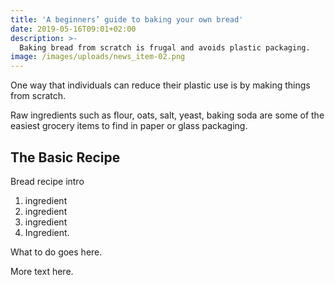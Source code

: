 ```yaml
---
title: 'A beginners’ guide to baking your own bread'
date: 2019-05-16T09:01+02:00
description: >-
  Baking bread from scratch is frugal and avoids plastic packaging.
image: /images/uploads/news_item-02.png
---
```


One way that individuals can reduce their plastic use is by making things from scratch.  

Raw ingredients such as flour, oats, salt, yeast, baking soda are some of the easiest grocery items to find in paper or glass packaging. 

## The Basic Recipe

Bread recipe intro

1. ingredient
2. ingredient
3. ingredient
4. Ingredient.

What to do goes here.

More text here.
